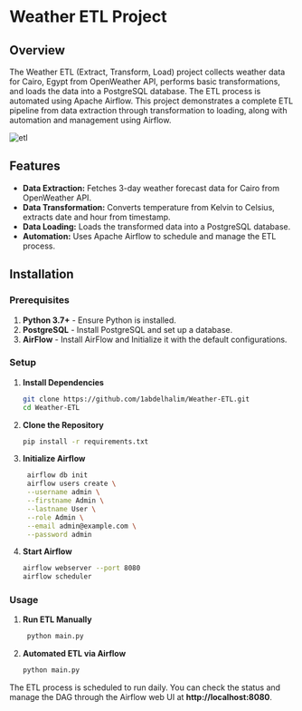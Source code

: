 # Weather ETL Project

## Overview

The Weather ETL (Extract, Transform, Load) project collects weather data for Cairo, Egypt from OpenWeather API,
performs basic transformations, and loads the data into a PostgreSQL database.
The ETL process is automated using Apache Airflow. This project demonstrates a complete ETL pipeline from data extraction through transformation to loading, along with automation and management using Airflow.

![etl](https://github.com/user-attachments/assets/761ff3d8-fe9e-4a23-880f-7b914ffb21cb)




## Features

- **Data Extraction:** Fetches 3-day weather forecast data for Cairo from OpenWeather API.
- **Data Transformation:** Converts temperature from Kelvin to Celsius, extracts date and hour from timestamp.
- **Data Loading:** Loads the transformed data into a PostgreSQL database.
- **Automation:** Uses Apache Airflow to schedule and manage the ETL process.

## Installation

### Prerequisites

1. **Python 3.7+** - Ensure Python is installed.
2. **PostgreSQL** - Install PostgreSQL and set up a database.
3. **AirFlow** - Install AirFlow and Initialize it with the default configurations.



### Setup

1. **Install Dependencies**

   ```bash
   git clone https://github.com/1abdelhalim/Weather-ETL.git
   cd Weather-ETL

2. **Clone the Repository**

   ```bash
   pip install -r requirements.txt

3. **Initialize Airflow**

   ```bash
    airflow db init
    airflow users create \
    --username admin \
    --firstname Admin \
    --lastname User \
    --role Admin \
    --email admin@example.com \
    --password admin

4. **Start Airflow**

   ```bash
   airflow webserver --port 8080
   airflow scheduler


### Usage 
1. **Run ETL Manually**

   ```bash
    python main.py

2. **Automated ETL via Airflow**

   ```bash
   python main.py
The ETL process is scheduled to run daily. You can check the status and manage the DAG through the Airflow web UI at **http://localhost:8080**.


